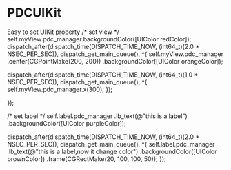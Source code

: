 # PDCUIKit
Easy to set UIKit property 
/* set view */
self.myView.pdc_manager.backgroundColor([UIColor redColor]);
dispatch_after(dispatch_time(DISPATCH_TIME_NOW, (int64_t)(2.0 * NSEC_PER_SEC)), dispatch_get_main_queue(), ^{
self.myView.pdc_manager
.center(CGPointMake(200, 200))
.backgroundColor([UIColor orangeColor]);

dispatch_after(dispatch_time(DISPATCH_TIME_NOW, (int64_t)(1.0 * NSEC_PER_SEC)), dispatch_get_main_queue(), ^{
self.myView.pdc_manager.x(300);
});

});


/* set label */
self.label.pdc_manager
.lb_text(@"this is a label")
.backgroundColor([UIColor purpleColor]);

dispatch_after(dispatch_time(DISPATCH_TIME_NOW, (int64_t)(2.0 * NSEC_PER_SEC)), dispatch_get_main_queue(), ^{
self.label.pdc_manager
.lb_text(@"this is a label,now it change color")
.backgroundColor([UIColor brownColor])
.frame(CGRectMake(20, 100, 100, 50));
});
